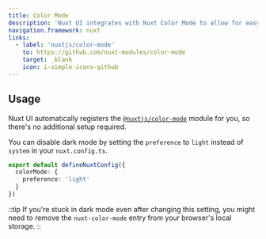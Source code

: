 ```yaml
---
title: Color Mode
description: 'Nuxt UI integrates with Nuxt Color Mode to allow for easy switching between light and dark themes.'
navigation.framework: nuxt
links:
  - label: 'nuxtjs/color-mode'
    to: https://github.com/nuxt-modules/color-mode
    target: _blank
    icon: i-simple-icons-github
---
```


## Usage

Nuxt UI automatically registers the [`@nuxtjs/color-mode`](https://github.com/nuxt-modules/color-mode) module for you, so there's no additional setup required.

You can disable dark mode by setting the `preference` to `light` instead of `system` in your `nuxt.config.ts`.

```ts [nuxt.config.ts]
export default defineNuxtConfig({
  colorMode: {
    preference: 'light'
  }
})
```

::tip
If you're stuck in dark mode even after changing this setting, you might need to remove the `nuxt-color-mode` entry from your browser's local storage.
::
